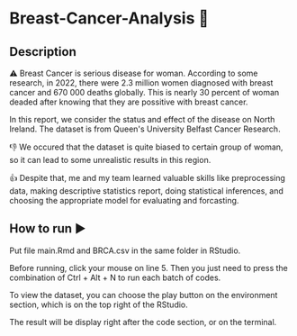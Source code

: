# Breast-Cancer-Analysis 🔎

## Description 
⚠️ Breast Cancer is serious disease for woman. According to some research, in 2022, there were 2.3 million women diagnosed with breast cancer and 670 000 deaths globally. This is nearly 30 percent of woman deaded after knowing that they are possitive with breast cancer.

In this report, we consider the status and effect of the disease on North Ireland. The dataset is from Queen's University Belfast Cancer Research.

👎 We occured that the dataset is quite biased to certain group of woman, so it can lead to some unrealistic results in this region. 

👍 Despite that, me and my team learned valuable skills like preprocessing data, making descriptive statistics report, doing statistical inferences, and choosing the appropriate model for evaluating and forcasting. 

## How to run ▶️
Put file main.Rmd and BRCA.csv in the same folder in RStudio.

Before running, click your mouse on line 5. Then you just need to press the combination of Ctrl + Alt + N to run each batch of codes.

To view the dataset, you can choose the play button on the environment section, which is on the top right of the RStudio. 

The result will be display right after the code section, or on the terminal.
